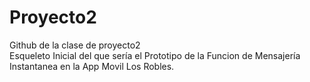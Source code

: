 # Proyecto2
Github de la clase de proyecto2 <br>
Esqueleto Inicial del que sería el Prototipo de la Funcion de Mensajería Instantanea en la App Movil Los Robles.
